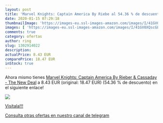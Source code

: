 ```yaml
---
layout: post
title: 'Marvel Knights: Captain America By Riebe al 54.36 % de descuento'
date: 2020-01-15 07:29:18
thumbnailImage: 'https://images-eu.ssl-images-amazon.com/images/I/41GV0XQscGL._SL200_.jpg'
images: [ 'https://images-eu.ssl-images-amazon.com/images/I/41GV0XQscGL._SL200_.jpg' ]
comments: true
category: ofertas
author: ring
slug: 1302914022
description:
actualPrice: 8.43 EUR
comparePrice: 18.47 EUR
inStock: true
---
```


Ahora mismo tienes [Marvel Knights: Captain America By Rieber & Cassaday - The New Deal](https://www.amazon.com/dp/1302914022/?tag=redken08-20) a 8.43 EUR (original: 18.47 EUR) (54.36 %  de descuento) en el siguiente enlace!

[![](https://images-eu.ssl-images-amazon.com/images/I/41GV0XQscGL._SL200_.jpg)](https://www.amazon.com/dp/1302914022/?tag=redken08-20)

[Visítala!!!](https://www.amazon.com/dp/1302914022/?tag=redken08-20)

[Consulta otras ofertas en nuestro canal de telegram](https://t.me/s/ofertas25)
